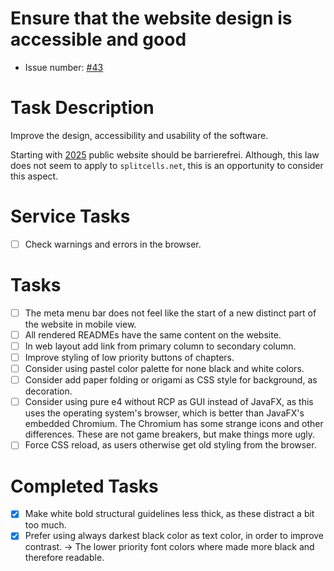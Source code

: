 # Ensure that the website design is accessible and good
* Issue number: [\#43](https://codeberg.org/splitcells-net/net.splitcells.network.community/issues/43)
# Task Description
Improve the design, accessibility and usability of the software.

Starting with [2025](https://www.golem.de/news/barrierefreiheit-deutsche-webseiten-sind-versetzungsgefaehrdet-2409-188655.html)
public website should be barrierefrei.
Although, this law does not seem to apply to `splitcells.net`,
this is an opportunity to consider this aspect.
# Service Tasks
* [ ] Check warnings and errors in the browser.
# Tasks
* [ ] The meta menu bar does not feel like the start of a new distinct part of the website in mobile view.
* [ ] All rendered READMEs have the same content on the website.
* [ ] In web layout add link from primary column to secondary column.
* [ ] Improve styling of low priority buttons of chapters. 
* [ ] Consider using pastel color palette for none black and white colors.
* [ ] Consider add paper folding or origami as CSS style for background, as decoration.
* [ ] Consider using pure e4 without RCP as GUI instead of JavaFX,
  as this uses the operating system's browser,
  which is better than JavaFX's embedded Chromium.
  The Chromium has some strange icons and other differences.
  These are not game breakers, but make things more ugly.
* [ ] Force CSS reload, as users otherwise get old styling from the browser.
# Completed Tasks
* [x] Make white bold structural guidelines less thick, as these distract a bit too much.
* [x] Prefer using always darkest black color as text color,
  in order to improve contrast.
  -> The lower priority font colors where made more black and therefore readable.
